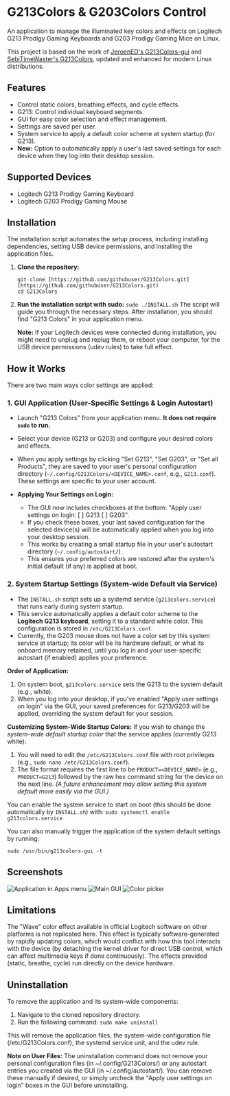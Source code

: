 # G213Colors & G203Colors Control

An application to manage the illuminated key colors and effects on Logitech G213 Prodigy Gaming Keyboards and G203 Prodigy Gaming Mice on Linux.

This project is based on the work of [JeroenED's G213Colors-gui](https://github.com/JeroenED/G213Colors-gui) and [SebiTimeWaster's G213Colors](https://github.com/SebiTimeWaster/G213Colors), updated and enhanced for modern Linux distributions.

## Features

* Control static colors, breathing effects, and cycle effects.
* G213: Control individual keyboard segments.
* GUI for easy color selection and effect management.
* Settings are saved per user.
* System service to apply a default color scheme at system startup (for G213).
* **New:** Option to automatically apply a user's last saved settings for each device when they log into their desktop session.

## Supported Devices

* Logitech G213 Prodigy Gaming Keyboard
* Logitech G203 Prodigy Gaming Mouse

## Installation

The installation script automates the setup process, including installing dependencies, setting USB device permissions, and installing the application files.

1.  **Clone the repository:**
    ```
    git clone [https://github.com/githubuser/G213Colors.git](https://github.com/githubuser/G213Colors.git)
    cd G213Colors
    ```

2.  **Run the installation script with sudo:**
    ```sudo ./INSTALL.sh```
    The script will guide you through the necessary steps. After installation, you should find "G213 Colors" in your application menu.

    **Note:** If your Logitech devices were connected during installation, you might need to unplug and replug them, or reboot your computer, for the USB device permissions (udev rules) to take full effect.

## How it Works

There are two main ways color settings are applied:

### 1. GUI Application (User-Specific Settings & Login Autostart)

* Launch "G213 Colors" from your application menu. **It does not require `sudo` to run.**
* Select your device (G213 or G203) and configure your desired colors and effects.
* When you apply settings by clicking "Set G213", "Set G203", or "Set all Products", they are saved to your user's personal configuration directory (`~/.config/G213Colors/<DEVICE_NAME>.conf`, e.g., `G213.conf`). These settings are specific to your user account.

* **Applying Your Settings on Login:**
    * The GUI now includes checkboxes at the bottom: "Apply user settings on login: [ ] G213 [ ] G203".
    * If you check these boxes, your last saved configuration for the selected device(s) will be automatically applied when you log into your desktop session.
    * This works by creating a small startup file in your user's autostart directory (`~/.config/autostart/`).
    * This ensures your preferred colors are restored after the system's initial default (if any) is applied at boot.

### 2. System Startup Settings (System-wide Default via Service)

* The `INSTALL.sh` script sets up a systemd service (`g213colors.service`) that runs early during system startup.
* This service automatically applies a default color scheme to the **Logitech G213 keyboard**, setting it to a standard white color. This configuration is stored in `/etc/G213Colors.conf`.
* Currently, the G203 mouse does not have a color set by this system service at startup; its color will be its hardware default, or what its onboard memory retained, until you log in and your user-specific autostart (if enabled) applies your preference.

**Order of Application:**
1.  On system boot, `g213colors.service` sets the G213 to the system default (e.g., white).
2.  When you log into your desktop, if you've enabled "Apply user settings on login" via the GUI, your saved preferences for G213/G203 will be applied, overriding the system default for your session.

**Customizing System-Wide Startup Colors:**
If you wish to change the *system-wide default startup color* that the service applies (currently G213 white):
1.  You will need to edit the `/etc/G213Colors.conf` file with root privileges (e.g., `sudo nano /etc/G213Colors.conf`).
2.  The file format requires the first line to be `PRODUCT=<DEVICE_NAME>` (e.g., `PRODUCT=G213`) followed by the raw hex command string for the device on the next line.
    *(A future enhancement may allow setting this system default more easily via the GUI.)*

You can enable the system service to start on boot (this should be done automatically by `INSTALL.sh`) with:
```sudo systemctl enable g213colors.service```

You can also manually trigger the application of the system default settings by running:

```sudo /usr/bin/g213colors-gui -t```

## Screenshots 

![Application in Apps menu](https://raw.githubusercontent.com/nickth76/G213Colors/refs/heads/master/screenshots/screenshot-3.png)
![Main GUI](https://raw.githubusercontent.com/nickth76/G213Colors/refs/heads/master/screenshots/screenshot-1.png)
![Color picker](https://raw.githubusercontent.com/nickth76/G213Colors/refs/heads/master/screenshots/screenshot-2.png)

## Limitations
The "Wave" color effect available in official Logitech software on other platforms is not replicated here. This effect is typically software-generated by rapidly updating colors, which would conflict with how this tool interacts with the device (by detaching the kernel driver for direct USB control, which can affect multimedia keys if done continuously). The effects provided (static, breathe, cycle) run directly on the device hardware.

## Uninstallation
To remove the application and its system-wide components:
1. Navigate to the cloned repository directory.
2. Run the following command:
```sudo make uninstall```

This will remove the application files, the system-wide configuration file (/etc/G213Colors.conf), the systemd service unit, and the udev rule.

**Note on User Files:** The uninstallation command does not remove your personal configuration files (in ~/.config/G213Colors/) or any autostart entries you created via the GUI (in ~/.config/autostart/). You can remove these manually if desired, or simply uncheck the "Apply user settings on login" boxes in the GUI before uninstalling.
